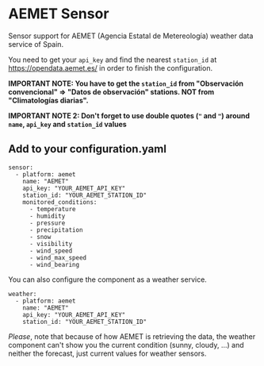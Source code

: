 # AEMET Sensor

Sensor support for AEMET (Agencia Estatal de Metereología) weather data service of Spain.

You need to get your `api_key` and find the nearest `station_id` at https://opendata.aemet.es/
in order to finish the configuration.

**IMPORTANT NOTE: You have to get the `station_id` from "Observación convencional" => "Datos de observación" stations. **NOT** from "Climatologías diarias".**

**IMPORTANT NOTE 2: Don't forget to use double quotes (`"` and `"`) around `name`, `api_key` and `station_id` values**

## Add to your configuration.yaml

```
sensor:
  - platform: aemet
    name: "AEMET"
    api_key: "YOUR_AEMET_API_KEY"
    station_id: "YOUR_AEMET_STATION_ID"
    monitored_conditions:
      - temperature
      - humidity
      - pressure
      - precipitation
      - snow
      - visibility
      - wind_speed
      - wind_max_speed
      - wind_bearing
```

You can also configure the component as a weather service.

```
weather:
  - platform: aemet
    name: "AEMET"
    api_key: "YOUR_AEMET_API_KEY"
    station_id: "YOUR_AEMET_STATION_ID"
```

*Please*, note that because of how AEMET is retrieving the data, the weather component can't show you the current condition (sunny, cloudy, ...) and neither the forecast, just current values for weather sensors.
